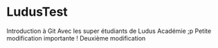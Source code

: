 # LudusTest
Introduction à Git
Avec les super étudiants de Ludus Académie ;p
Petite modification importante !
Deuxième modification
